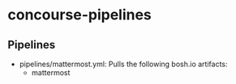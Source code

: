# concourse-pipelines

## Pipelines

- pipelines/mattermost.yml: Pulls the following bosh.io artifacts:
  - mattermost